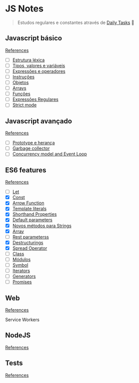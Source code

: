 # JS Notes

> Estudos regulares e constantes através de [Daily Tasks](daily-tasks.md) :purple_heart:

## Javascript básico

[References](references/js-basico.md)

- [ ] [Estrutura léxica]()
- [ ] [Tipos, valores e variáveis]()
- [ ] [Expressões e operadores]()
- [ ] [Instruções]()
- [ ] [Objetos]()
- [ ] [Arrays]()
- [ ] [Funções]()
- [ ] [Expressões Regulares]()
- [ ] [Strict mode]()

## Javascript avançado

[References](references/js-avancado.md)

- [ ] [Prototype e herança]()
- [ ] [Garbage collector]()
- [ ] [Concurrency model and Event Loop]()

## ES6 features

[References](references/es6-references.md)

- [ ] [Let]()
- [x] [Const](es6-features/const.md)
- [x] [Arrow Function ](es6-features/arrow-functions.md)
- [x] [Template literals](es6-features/template-literals.md)
- [x] [Shorthand Properties](es6-features/shorthand-properties.md)
- [x] [Default parameters](es6-features/default-parameters.md)
- [x] [Novos métodos para Strings](es6-features/novos-metodos-para-strings.md)
- [x] [Array](es6-features/array.md)
- [ ] [Rest parameterss]()
- [x] [Destructurings](es6-features/destructuring.md)
- [x] [Spread Operator](es6-features/spread-operator.md)
- [ ] [Class]()
- [ ] [Módulos]()
- [ ] [Symbol]()
- [ ] [Iterators]()
- [ ] [Generators]()
- [ ] [Promises]()

## Web

[References](references/web.md)

Service Workers

## NodeJS

[References](references/module-bundler.md)

## Tests

[References](references/tests.md)
